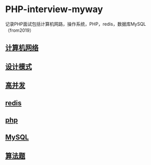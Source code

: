 # PHP-interview-myway
记录PHP面试包括计算机网路，操作系统，PHP，redis，数据库MySQL（from2019）

## [计算机网络](计算机网络.md)
## [设计模式](设计模式.md)
## [高并发](高并发.md)
## [redis](redis.md)
## [php](php.md)
## [MySQL](mysql.md)
## [算法题](算法题.md)